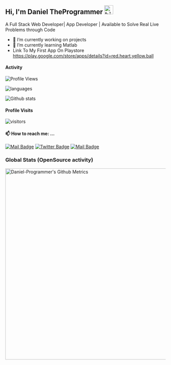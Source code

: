  ## Hi, I'm Daniel TheProgrammer <img src="https://user-images.githubusercontent.com/1303154/88677602-1635ba80-d120-11ea-84d8-d263ba5fc3c0.gif" width="28px" alt="hi">

 A Full Stack Web Developer| App Developer | Available to Solve Real Live Problems through Code
- 🔭 I’m currently working on projects
- 🌱 I’m currently learning Matlab
- Link To My First App On Playstore https://play.google.com/store/apps/details?id=red.heart.yellow.ball

#### Activity
<!--START_SECTION:waka-->

![Profile Views](http://img.shields.io/badge/Profile%20Views-25-blue)


![languages](https://github-readme-stats.vercel.app/api/top-langs/?username=Daniel-TheProgrammer&hide=scss&layout=compact&theme=tokyonight)



<!--END_SECTION:waka-->


![Github stats](https://github-readme-stats.vercel.app/api?username=Daniel-TheProgrammer&theme=vue&show_icons=true&count_private=true)
 
 #### Profile Visits 

![visitors](https://visitor-badge.glitch.me/badge?page_id=Daniel-TheProgrammer)

#### 📫 How to reach me: ...


[![Mail Badge](https://img.shields.io/badge/-njidaniel-c0392b?style=flat&labelColor=c0392b&logo=gmail&logoColor=white)](mailto:njid18753@gmail.com)
[![Twitter Badge](https://img.shields.io/badge/-@NJIDANIEL4-1ca0f1?style=flat&labelColor=1ca0f1&logo=twitter&logoColor=white&link=https://twitter.com/NJIDANIEL4)](https://twitter.com/NJIDANIEL4/) 
[![Mail Badge](https://img.shields.io/badge/-@njidanilo-405DE6?style=flat&labelColor=5851DB&logo=instagram&logoColor=white)](https://instagram.com/njidanilo)


### Global Stats (OpenSource activity)
<p>
    <img width="600"  
         src="https://metrics.lecoq.io/Daniel-TheProgrammer?id=Daniel-TheProgrammer" 
         alt="Daniel-Programmer's Github Metrics"
    />
</p>


